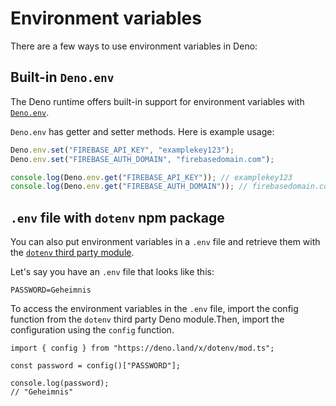# Environment variables

There are a few ways to use environment variables in Deno:

## Built-in `Deno.env`

The Deno runtime offers built-in support for environment variables with
[`Deno.env`](https://deno.land/api@v1.25.3?s=Deno.env).

`Deno.env` has getter and setter methods. Here is example usage:

```ts
Deno.env.set("FIREBASE_API_KEY", "examplekey123");
Deno.env.set("FIREBASE_AUTH_DOMAIN", "firebasedomain.com");

console.log(Deno.env.get("FIREBASE_API_KEY")); // examplekey123
console.log(Deno.env.get("FIREBASE_AUTH_DOMAIN")); // firebasedomain.com
```

## `.env` file with `dotenv` npm package

You can also put environment variables in a `.env` file and retrieve them with
the [`dotenv` third party module](https://deno.land/x/dotenv@v3.2.0).

Let's say you have an `.env` file that looks like this:

```.env
PASSWORD=Geheimnis
```

To access the environment variables in the `.env` file, import the config
function from the `dotenv` third party Deno module.Then, import the
configuration using the `config` function.

```tsx
import { config } from "https://deno.land/x/dotenv/mod.ts";

const password = config()["PASSWORD"];

console.log(password);
// "Geheimnis"
```
